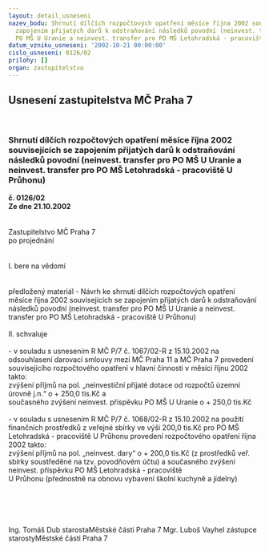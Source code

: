 ```yaml
---
layout: detail_usneseni
nazev_bodu: Shrnutí dílčích rozpočtových opatření měsíce října 2002 souvisejících  se
  zapojením přijatých darů k odstraňování následků povodní (neinvest. transfer pro
  PO MŠ U Uranie a neinvest. transfer pro PO MŠ Letohradská - pracoviště U Průhonu)
datum_vzniku_usneseni: '2002-10-21 00:00:00'
cislo_usneseni: 0126/02
prilohy: []
organ: zastupitelstvo
---
```

<div id="ucUsn_pList" class="usn">
	<span><h2>Usnesení zastupitelstva MČ Praha 7 </h2>
<br></span><div class="standBody">
<span><h3>Shrnutí dílčích rozpočtových opatření měsíce října 2002 souvisejících  se zapojením přijatých darů k odstraňování následků povodní (neinvest. transfer pro PO MŠ U Uranie a neinvest. transfer pro PO MŠ Letohradská - pracoviště U Průhonu)</h3></span><div class="center">
		<strong>č. 0126/02</strong><br>
	</div>
<div class="center">
		<strong>Ze dne 21.10.2002</strong><br><br>
	</div>
<br>Zastupitelstvo MČ Praha 7<br>po projednání<br><br><br>I.	bere na vědomí<br><br> <br>předložený materiál - Návrh ke shrnutí dílčích rozpočtových opatření měsíce října 2002 souvisejících  se zapojením přijatých darů k odstraňování následků povodní (neinvest. transfer pro PO MŠ U Uranie a neinvest. transfer pro PO MŠ Letohradská - pracoviště U Průhonu)<br><br>II.	schvaluje <br><br>- v souladu s usnesením  R MČ P/7 č. 1067/02-R z 15.10.2002 na odsouhlasení darovací smlouvy mezi MČ Praha 11 a MČ Praha 7  provedení souvisejícího rozpočtového opatření v hlavní činnosti v měsíci říjnu 2002 takto: <br>zvýšení příjmů na pol. „neinvestiční přijaté dotace od rozpočtů územní úrovně j.n.“ o + 250,0 tis.Kč a <br>současného zvýšení neinvest. příspěvku PO MŠ U Uranie o + 250,0 tis.Kč<br><br>-  v souladu s usnesením R MČ P/7 č. 1068/02-R z 15.10.2002 na použití finančních prostředků z veřejné sbírky ve výši 200,0 tis.Kč pro PO MŠ Letohradská - pracoviště U Průhonu  provedení  rozpočtového  opatření října 2002 takto:<br>zvýšení příjmů na pol. „neinvest. dary“ o + 200,0 tis.Kč (z prostředků veř. sbírky soustředěné na tzv. povodňovém účtu) a současného zvýšení neinvest. příspěvku PO MŠ Letohradská - pracoviště <br>U Průhonu (přednostně na obnovu vybavení školní kuchyně a jídelny)<br><br><br><br> <br>	<br>Ing. Tomáš Dub starostaMěstské části Praha 7	Mgr. Luboš Vayhel zástupce starostyMěstské části Praha 7<br>	<br><br>
</div>
</div>
